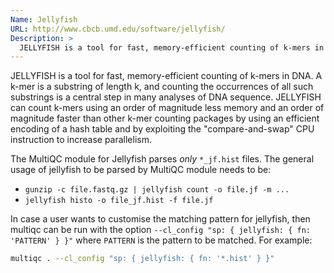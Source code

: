 ```yaml
---
Name: Jellyfish
URL: http://www.cbcb.umd.edu/software/jellyfish/
Description: >
  JELLYFISH is a tool for fast, memory-efficient counting of k-mers in DNA.
---
```


JELLYFISH is a tool for fast, memory-efficient counting of k-mers in DNA. A k-mer is a substring of length k, and counting the occurrences of all such substrings is a central step in many analyses of DNA sequence. JELLYFISH can count k-mers using an order of magnitude less memory and an order of magnitude faster than other k-mer counting packages by using an efficient encoding of a hash table and by exploiting the "compare-and-swap" CPU instruction to increase parallelism.

The MultiQC module for Jellyfish parses _only_ `*_jf.hist` files. The general usage of jellyfish to be parsed by MultiQC module needs to be:

- `gunzip -c file.fastq.gz | jellyfish count -o file.jf -m ...`
- `jellyfish histo -o file_jf.hist -f file.jf`

In case a user wants to customise the matching pattern for jellyfish, then multiqc can be run with the option `--cl_config "sp: { jellyfish: { fn: 'PATTERN' } }"` where `PATTERN` is the pattern to be matched. For example:

```bash
multiqc . --cl_config "sp: { jellyfish: { fn: '*.hist' } }"
```
